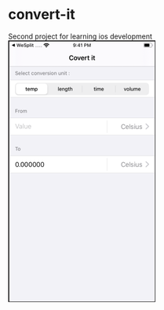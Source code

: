 # convert-it
Second project for learning ios development
![alt text](https://raw.githubusercontent.com/rifansyah/convert-it/master/Screenshot/Screen%20Shot%202019-11-02%20at%2021.41.45.png)
